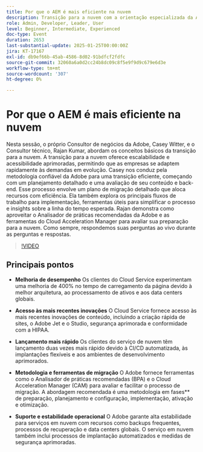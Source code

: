 ```yaml
---
title: Por que o AEM é mais eficiente na nuvem
description: Transição para a nuvem com a orientação especializada da Adobe sobre as ferramentas de planejamento, migração e avaliação de disponibilidade
role: Admin, Developer, Leader, User
level: Beginner, Intermediate, Experienced
doc-type: Event
duration: 2653
last-substantial-update: 2025-01-25T00:00:00Z
jira: KT-17167
exl-id: db9ef66b-45ab-4586-8d02-91bdfcf2fdfc
source-git-commit: 32060a6a0d2cc24b8dc09c8f5e9f9d9c679e6d3e
workflow-type: tm+mt
source-wordcount: '307'
ht-degree: 0%

---
```


# Por que o AEM é mais eficiente na nuvem

Nesta sessão, o próprio Consultor de negócios da Adobe, Casey Witter, e o Consultor técnico, Rajan Kumar, abordam os conceitos básicos da transição para a nuvem. A transição para a nuvem oferece escalabilidade e acessibilidade aprimoradas, permitindo que as empresas se adaptem rapidamente às demandas em evolução. Casey nos conduz pela metodologia confiável da Adobe para uma transição eficiente, começando com um planejamento detalhado e uma avaliação de seu conteúdo e back-end. Esse processo envolve um plano de migração detalhado que aloca recursos com eficiência. Ela também explora os principais fluxos de trabalho para implementação, ferramentas úteis para simplificar o processo e insights sobre a linha do tempo esperada. Rajan demonstra como aproveitar o Analisador de práticas recomendadas da Adobe e as ferramentas do Cloud Acceleration Manager para avaliar sua preparação para a nuvem. Como sempre, respondemos suas perguntas ao vivo durante as perguntas e respostas.

>[!VIDEO](https://video.tv.adobe.com/v/3443023/?learn=on&enablevpops)

## Principais pontos

* **Melhoria de desempenho** Os clientes do Cloud Service experimentam uma melhoria de 400% no tempo de carregamento da página devido à melhor arquitetura, ao processamento de ativos e aos data centers globais.

* **Acesso às mais recentes inovações** O Cloud Service fornece acesso às mais recentes inovações de conteúdo, incluindo a criação rápida de sites, o Adobe Jet e o Studio, segurança aprimorada e conformidade com a HIPAA.

* **Lançamento mais rápido** Os clientes do serviço de nuvem têm lançamento duas vezes mais rápido devido à CI/CD automatizada, às implantações flexíveis e aos ambientes de desenvolvimento aprimorados.

* **Metodologia e ferramentas de migração** O Adobe fornece ferramentas como o Analisador de práticas recomendadas (BPA) e o Cloud Acceleration Manager (CAM) para avaliar e facilitar o processo de migração. A abordagem recomendada é uma metodologia em fases** de preparação, planejamento e configuração, implementação, ativação e otimização.

* **Suporte e estabilidade operacional** O Adobe garante alta estabilidade para serviços em nuvem com recursos como backups frequentes, processos de recuperação e data centers globais. O serviço em nuvem também inclui processos de implantação automatizados e medidas de segurança aprimoradas.

